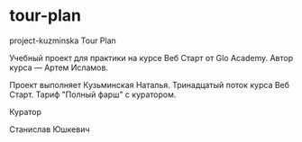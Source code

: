 # tour-plan

project-kuzminska
Tour Plan

Учебный проект для практики на курсе Веб Старт от Glo Academy. Автор курса — Артем Исламов.

Проект выполняет Кузьминская Наталья. Тринадцатый поток курса Веб Старт. Тариф "Полный фарш" с куратором.

Куратор

Станислав Юшкевич
